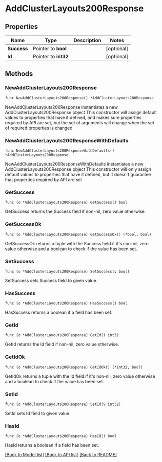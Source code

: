 # AddClusterLayouts200Response

## Properties

Name | Type | Description | Notes
------------ | ------------- | ------------- | -------------
**Success** | Pointer to **bool** |  | [optional] 
**Id** | Pointer to **int32** |  | [optional] 

## Methods

### NewAddClusterLayouts200Response

`func NewAddClusterLayouts200Response() *AddClusterLayouts200Response`

NewAddClusterLayouts200Response instantiates a new AddClusterLayouts200Response object
This constructor will assign default values to properties that have it defined,
and makes sure properties required by API are set, but the set of arguments
will change when the set of required properties is changed

### NewAddClusterLayouts200ResponseWithDefaults

`func NewAddClusterLayouts200ResponseWithDefaults() *AddClusterLayouts200Response`

NewAddClusterLayouts200ResponseWithDefaults instantiates a new AddClusterLayouts200Response object
This constructor will only assign default values to properties that have it defined,
but it doesn't guarantee that properties required by API are set

### GetSuccess

`func (o *AddClusterLayouts200Response) GetSuccess() bool`

GetSuccess returns the Success field if non-nil, zero value otherwise.

### GetSuccessOk

`func (o *AddClusterLayouts200Response) GetSuccessOk() (*bool, bool)`

GetSuccessOk returns a tuple with the Success field if it's non-nil, zero value otherwise
and a boolean to check if the value has been set.

### SetSuccess

`func (o *AddClusterLayouts200Response) SetSuccess(v bool)`

SetSuccess sets Success field to given value.

### HasSuccess

`func (o *AddClusterLayouts200Response) HasSuccess() bool`

HasSuccess returns a boolean if a field has been set.

### GetId

`func (o *AddClusterLayouts200Response) GetId() int32`

GetId returns the Id field if non-nil, zero value otherwise.

### GetIdOk

`func (o *AddClusterLayouts200Response) GetIdOk() (*int32, bool)`

GetIdOk returns a tuple with the Id field if it's non-nil, zero value otherwise
and a boolean to check if the value has been set.

### SetId

`func (o *AddClusterLayouts200Response) SetId(v int32)`

SetId sets Id field to given value.

### HasId

`func (o *AddClusterLayouts200Response) HasId() bool`

HasId returns a boolean if a field has been set.


[[Back to Model list]](../README.md#documentation-for-models) [[Back to API list]](../README.md#documentation-for-api-endpoints) [[Back to README]](../README.md)


